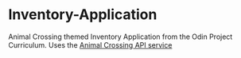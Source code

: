 # Inventory-Application

Animal Crossing themed Inventory Application from the Odin Project Curriculum.
Uses the [Animal Crossing API service](https://acnhapi.com/doc)

